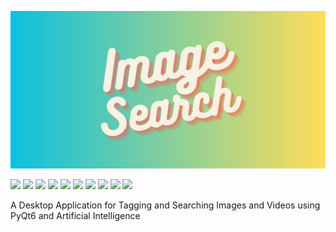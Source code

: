 ![](.github/docs/banner.jpg)

![](https://img.shields.io/github/license/rafay-pk/image-search) 
![](https://img.shields.io/badge/python-v3.11.3-blue)
![](https://img.shields.io/github/v/release/rafay-pk/image-search) 
![](https://img.shields.io/github/downloads/rafay-pk/image-search/total)
![](https://img.shields.io/github/contributors-anon/rafay-pk/image-search)
![](https://img.shields.io/github/last-commit/rafay-pk/image-search)
![](https://img.shields.io/github/issues/rafay-pk/image-search)
![](https://img.shields.io/github/issues-closed/rafay-pk/image-search)
![](https://img.shields.io/github/directory-file-count/rafay-pk/image-search)
![](https://img.shields.io/github/repo-size/rafay-pk/image-search)

A Desktop Application for Tagging and Searching Images and Videos using PyQt6 and Artificial Intelligence

